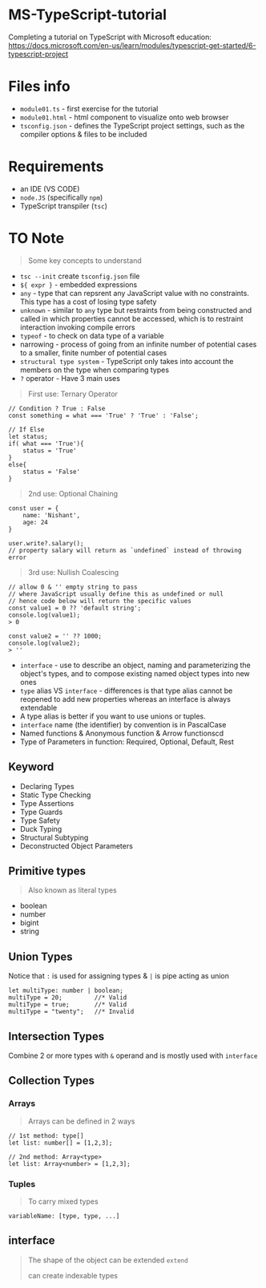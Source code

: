 # MS-TypeScript-tutorial
Completing a tutorial on TypeScript with Microsoft education: https://docs.microsoft.com/en-us/learn/modules/typescript-get-started/6-typescript-project

# Files info

* `module01.ts` - first exercise for the tutorial
* `module01.html` - html component to visualize onto web browser
* `tsconfig.json` - defines the TypeScript project settings, such as the compiler options & files to be included

# Requirements

* an IDE (VS CODE)
* `node.JS` (specifically `npm`)
* TypeScript transpiler (`tsc`)

# TO Note

> Some key concepts to understand

* `tsc --init` create `tsconfig.json` file
* `${ expr }` - embedded expressions
* `any` - type that can repsrent any JavaScript value with no constraints. This type has a cost of losing type safety
* `unknown` - similar to `any` type but restraints from being constructed and called in which properties cannot be accessed, which is to restraint interaction invoking compile errors
* `typeof` - to check on data type of a variable
* narrowing - process of going from an infinite number of potential cases to a smaller, finite number of potential cases
* `structural type system` - TypeScript only takes into account the members on the type when comparing types
* `?` operator - Have 3 main uses
> First use: Ternary Operator 
```JS
// Condition ? True : False
const something = what === 'True' ? 'True' : 'False';

// If Else
let status;
if( what === 'True'){
    status = 'True'
}
else{
    status = 'False'
}
```
> 2nd use: Optional Chaining
```JS
const user = {
    name: 'Nishant',
    age: 24
}

user.write?.salary();
// property salary will return as `undefined` instead of throwing error
```
> 3rd use: Nullish Coalescing
```JS
// allow 0 & '' empty string to pass
// where JavaScript usually define this as undefined or null 
// hence code below will return the specific values
const value1 = 0 ?? 'default string';
console.log(value1);
> 0

const value2 = '' ?? 1000;
console.log(value2);
> ''
```
* `interface` - use to describe an object, naming and parameterizing the object's types, and to compose existing named object types into new ones
* `type` alias VS `interface` - differences is that type alias cannot be reopened to add new properties whereas an interface is always extendable
* A type alias is better if you want to use unions or tuples.
* `interface` name (the identifier) by convention is in PascalCase
* Named functions & Anonymous function & Arrow functionscd 
* Type of Parameters in function: Required, Optional, Default, Rest

## Keyword

* Declaring Types
* Static Type Checking
* Type Assertions
* Type Guards
* Type Safety
* Duck Typing
* Structural Subtyping
* Deconstructed Object Parameters

## Primitive types

> Also known as literal types

* boolean
* number
* bigint
* string
 
## Union Types

Notice that `:` is used for assigning types & `|` is pipe acting as union

```TS
let multiType: number | boolean;
multiType = 20;         //* Valid
multiType = true;       //* Valid
multiType = "twenty";   //* Invalid
```

## Intersection Types

Combine 2 or more types with `&` operand and is mostly used with `interface`

## Collection Types

### Arrays

> Arrays can be defined in 2 ways

```TS
// 1st method: type[]
let list: number[] = [1,2,3];

// 2nd method: Array<type>
let list: Array<number> = [1,2,3];
```

### Tuples

> To carry mixed types

`variableName: [type, type, ...]`

## interface

> The shape of the object can be extended `extend`
> 
> can create indexable types


